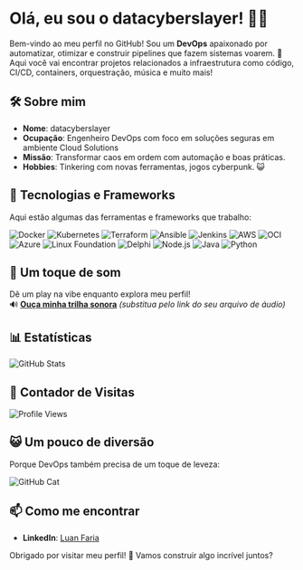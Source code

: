 # Olá, eu sou o **datacyberslayer**! 👨‍💻

Bem-vindo ao meu perfil no GitHub! Sou um **DevOps** apaixonado por automatizar, otimizar e construir pipelines que fazem sistemas voarem. 🚀 Aqui você vai encontrar projetos relacionados a infraestrutura como código, CI/CD, containers, orquestração, música e muito mais!

## 🛠️ Sobre mim
- **Nome**: datacyberslayer
- **Ocupação**: Engenheiro DevOps com foco em soluções seguras em ambiente Cloud Solutions
- **Missão**: Transformar caos em ordem com automação e boas práticas.
- **Hobbies**: Tinkering com novas ferramentas, jogos cyberpunk. 😺

## 🚀 Tecnologias e Frameworks
Aqui estão algumas das ferramentas e frameworks que trabalho:

![Docker](https://img.shields.io/badge/Docker-%230db7ed.svg?style=for-the-badge&logo=docker&logoColor=white)
![Kubernetes](https://img.shields.io/badge/Kubernetes-%23326ce5.svg?style=for-the-badge&logo=kubernetes&logoColor=white)
![Terraform](https://img.shields.io/badge/Terraform-%235835CC.svg?style=for-the-badge&logo=terraform&logoColor=white)
![Ansible](https://img.shields.io/badge/Ansible-%231A1918.svg?style=for-the-badge&logo=ansible&logoColor=white)
![Jenkins](https://img.shields.io/badge/Jenkins-%232C5263.svg?style=for-the-badge&logo=jenkins&logoColor=white)
![AWS](https://img.shields.io/badge/AWS-%23FF9900.svg?style=for-the-badge&logo=amazon-aws&logoColor=white)
![OCI](https://img.shields.io/badge/Oracle%20Cloud-%23F80000.svg?style=for-the-badge&logo=oracle&logoColor=white)
![Azure](https://img.shields.io/badge/Azure-%230078D4.svg?style=for-the-badge&logo=microsoft-azure&logoColor=white)
![Linux Foundation](https://img.shields.io/badge/Linux%20Foundation-%23002A97.svg?style=for-the-badge&logo=linux-foundation&logoColor=white)
![Delphi](https://img.shields.io/badge/Delphi-%23B22222.svg?style=for-the-badge&logo=delphi&logoColor=white)
![Node.js](https://img.shields.io/badge/Node.js-%23339933.svg?style=for-the-badge&logo=node.js&logoColor=white)
![Java](https://img.shields.io/badge/Java-%23ED8B00.svg?style=for-the-badge&logo=java&logoColor=white)
![Python](https://img.shields.io/badge/Python-%233776AB.svg?style=for-the-badge&logo=python&logoColor=white)

## 🎵 Um toque de som
Dê um play na vibe enquanto explora meu perfil!  
🔊 **[Ouça minha trilha sonora](https://example.com/your-audio-file.mp3)** *(substitua pelo link do seu arquivo de áudio)*

## 📊 Estatísticas
![GitHub Stats](https://github-readme-stats.vercel.app/api?username=datacyberslayer&show_icons=true&theme=radical)

## 👀 Contador de Visitas
![Profile Views](https://komarev.com/ghpvc/?username=datacyberslayer&color=blueviolet)

## 😺 Um pouco de diversão
Porque DevOps também precisa de um toque de leveza:

![GitHub Cat](https://media.giphy.com/media/JIX9t2j0ZTN9S/giphy.gif)

## 📫 Como me encontrar
- **LinkedIn**: [Luan Faria](https://br.linkedin.com/in/luanfaria)


Obrigado por visitar meu perfil! 🚀 Vamos construir algo incrível juntos?

